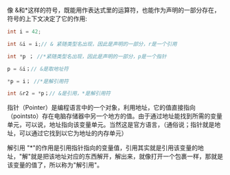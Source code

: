 像 &和*这样的符号，既能用作表达式里的运算符，也能作为声明的一部分存在，符号的上下文决定了它的作用:

```c++
int i = 42;  

int &i = i;// & 紧随类型名出现，因此是声明的一部分，r是一个引用

int *p ； //*紧随类型名出现，因此是声明的一部分，p是一个指针

p = &i；// &是取地址符

*p = i； //*是解引用符

int &r2 = *p；// &是引用，*是解引用符
```

指针（Pointer）是编程语言中的一个对象，利用地址，它的值直接指向（pointsto）存在电脑存储器中另一个地方的值。由于通过地址能找到所需的变量单元，可以说，地址指向该变量单元。当然这是官方语言，（通俗说；指针就是地址，可以通过它找到以它为地址的内存单元）

解引用 "*"的作用是引用指针指向的变量值，引用其实就是引用该变量的地址，"解"就是把该地址对应的东西解开，解出来，就像打开一个包裹一样，那就是该变量的值了，所以称为"解引用"。
